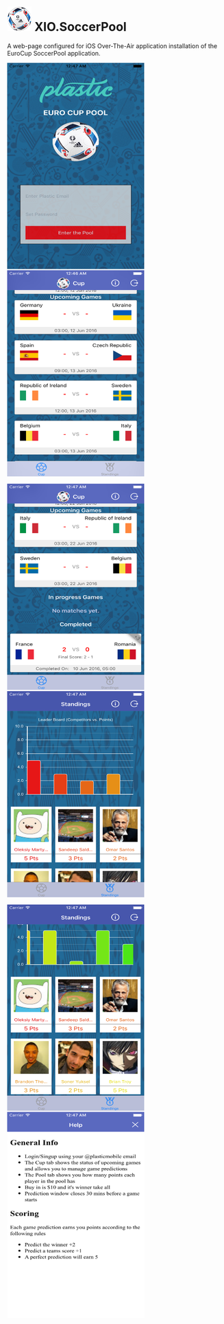 # ![Alt text](/install/small.png?raw=true "small.png") XIO.SoccerPool

A web-page configured for iOS Over-The-Air application installation of the EuroCup SoccerPool application.

<img src="/screenshots/Login.png" width="320" height="480" alt="Login.png" /> <img src="/screenshots/Standings.png" width="320" height="480" alt="Standings.png" />

<img src="/screenshots/Standings-Completed.png" width="320" height="480" alt="Standings-Completed.png" /> <img src="/screenshots/Graph.png" width="320" height="480" alt="Graph.png" />

<img src="/screenshots/Graph-More.png" width="320" height="480" alt="Graph-More.png" /> <img src="/screenshots/Help.png" width="320" height="480" alt="Help.png" />

